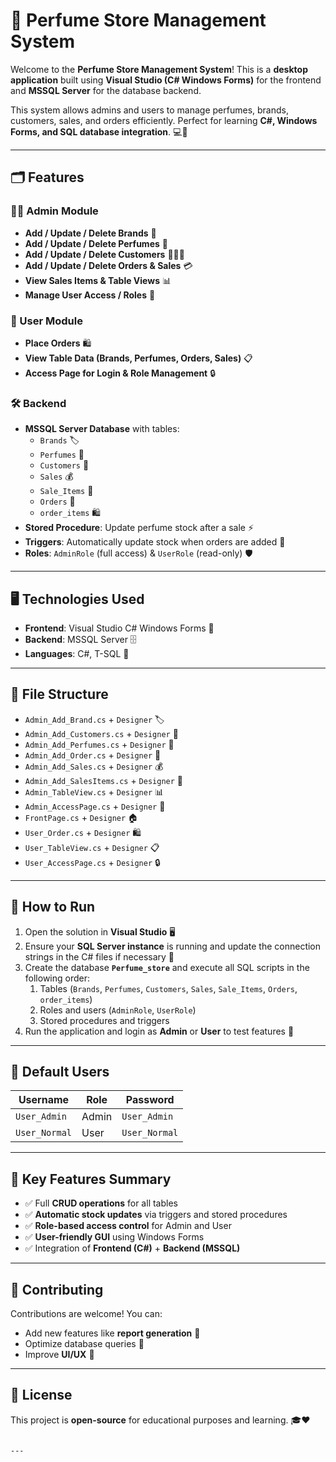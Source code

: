# 🌸 Perfume Store Management System

Welcome to the **Perfume Store Management System**! This is a **desktop application** built using **Visual Studio (C# Windows Forms)** for the frontend and **MSSQL Server** for the database backend.  

This system allows admins and users to manage perfumes, brands, customers, sales, and orders efficiently. Perfect for learning **C#, Windows Forms, and SQL database integration**. 💻🛒

---

## 🗂️ Features

### 👨‍💼 Admin Module
- **Add / Update / Delete Brands** 🌟  
- **Add / Update / Delete Perfumes** 🌸  
- **Add / Update / Delete Customers** 🧑‍🤝‍🧑  
- **Add / Update / Delete Orders & Sales** 💳  
- **View Sales Items & Table Views** 📊  
- **Manage User Access / Roles** 🔑  

### 🧑 User Module
- **Place Orders** 🛍️  
- **View Table Data (Brands, Perfumes, Orders, Sales)** 📋  
- **Access Page for Login & Role Management** 🔒  

### 🛠️ Backend
- **MSSQL Server Database** with tables:  
  - `Brands` 🏷️  
  - `Perfumes` 🌸  
  - `Customers` 👤  
  - `Sales` 💰  
  - `Sale_Items` 📝  
  - `Orders` 🛒  
  - `order_items` 🛍️  
- **Stored Procedure**: Update perfume stock after a sale ⚡  
- **Triggers**: Automatically update stock when orders are added 🔄  
- **Roles**: `AdminRole` (full access) & `UserRole` (read-only) 🛡️  

---

## 🖥️ Technologies Used

- **Frontend**: Visual Studio C# Windows Forms 🎨  
- **Backend**: MSSQL Server 🗄️  
- **Languages**: C#, T-SQL 📜  

---

## 📂 File Structure

- `Admin_Add_Brand.cs` + `Designer` 🏷️  
- `Admin_Add_Customers.cs` + `Designer` 👤  
- `Admin_Add_Perfumes.cs` + `Designer` 🌸  
- `Admin_Add_Order.cs` + `Designer` 🛒  
- `Admin_Add_Sales.cs` + `Designer` 💰  
- `Admin_Add_SalesItems.cs` + `Designer` 📝  
- `Admin_TableView.cs` + `Designer` 📊  
- `Admin_AccessPage.cs` + `Designer` 🔑  
- `FrontPage.cs` + `Designer` 🏠  
- `User_Order.cs` + `Designer` 🛍️  
- `User_TableView.cs` + `Designer` 📋  
- `User_AccessPage.cs` + `Designer` 🔒  

---

## 🚀 How to Run

1. Open the solution in **Visual Studio** 🖥️  
2. Ensure your **SQL Server instance** is running and update the connection strings in the C# files if necessary 🔗  
3. Create the database **`Perfume_store`** and execute all SQL scripts in the following order:  
   1. Tables (`Brands`, `Perfumes`, `Customers`, `Sales`, `Sale_Items`, `Orders`, `order_items`)  
   2. Roles and users (`AdminRole`, `UserRole`)  
   3. Stored procedures and triggers  
4. Run the application and login as **Admin** or **User** to test features 🏁  

---

## 🔑 Default Users

| Username       | Role       | Password       |
|----------------|------------|----------------|
| `User_Admin`   | Admin      | `User_Admin`   |
| `User_Normal`  | User       | `User_Normal`  |

---

## 🌟 Key Features Summary

- ✅ Full **CRUD operations** for all tables  
- ✅ **Automatic stock updates** via triggers and stored procedures  
- ✅ **Role-based access control** for Admin and User  
- ✅ **User-friendly GUI** using Windows Forms  
- ✅ Integration of **Frontend (C#)** + **Backend (MSSQL)**  

---

## 🤝 Contributing

Contributions are welcome! You can:  
- Add new features like **report generation** 📄  
- Optimize database queries 🧮  
- Improve **UI/UX** 🎨  

---

## 📄 License

This project is **open-source** for educational purposes and learning. 🎓❤️
```

---
